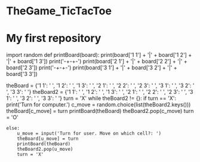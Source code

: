 # TheGame_TicTacToe
# My first repository

import random
def printBoard(board):
    print(board['1 1'] + '|' + board['1 2'] + '|' + board['1 3'])
    print('-+-+-')
    print(board['2 1'] + '|' + board['2 2'] + '|' + board['2 3'])
    print('-+-+-')
    print(board['3 1'] + '|' + board['3 2'] + '|' + board['3 3'])

theBoard = {'1 1': ' ', '1 2': ' ', '1 3': ' ',
            '2 1': ' ', '2 2': ' ', '2 3': ' ',
            '3 1': ' ', '3 2': ' ', '3 3': ' '}
theBoard2 = {'1 1': ' ', '1 2': ' ', '1 3': ' ',
             '2 1': ' ', '2 2': ' ', '2 3': ' ',
             '3 1': ' ', '3 2': ' ', '3 3': ' '}
turn = 'X'
while theBoard2 != {}:
    if turn == 'X':
        print('Turn for computer.')
        c_move = random.choice(list(theBoard2.keys()))
        theBoard[c_move] = turn
        printBoard(theBoard)
        theBoard2.pop(c_move)
        turn = 'O'
        
    else:
        u_move = input('Turn for user. Move on which cell?: ')
        theBoard[u_move] = turn
        printBoard(theBoard)
        theBoard2.pop(u_move)
        turn = 'X'
